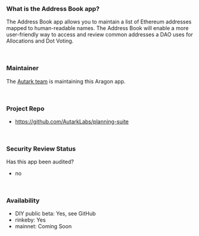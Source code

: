 <br>

### What is the Address Book app?

The Address Book app allows you to maintain a list of Ethereum addresses mapped to human-readable names. The Address Book will enable a more user-friendly way to access and review common addresses a DAO uses for Allocations and Dot Voting.

<br>

### Maintainer 

The [Autark team](https://github.com/AutarkLabs/planning-suite) is maintaining this Aragon app.

<br>

### Project Repo 
- https://github.com/AutarkLabs/planning-suite

<br>

### Security Review Status 

Has this app been audited?
- no

<br>

### Availability 
- DIY public beta: Yes, see GitHub
- rinkeby: Yes
- mainnet: Coming Soon

<br>
